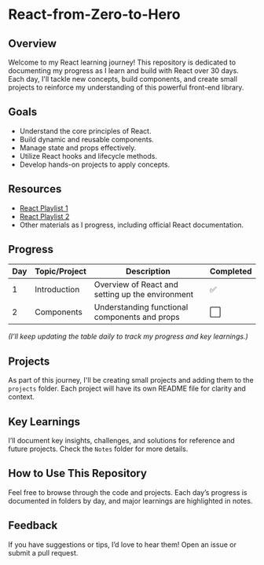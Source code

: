 # React-from-Zero-to-Hero

## Overview

Welcome to my React learning journey! This repository is dedicated to documenting my progress as I learn and build with React over 30 days. Each day, I'll tackle new concepts, build components, and create small projects to reinforce my understanding of this powerful front-end library.

## Goals

- Understand the core principles of React.
- Build dynamic and reusable components.
- Manage state and props effectively.
- Utilize React hooks and lifecycle methods.
- Develop hands-on projects to apply concepts.

## Resources

- [React Playlist 1](https://www.youtube.com/playlist?list=PLu71SKxNbfoDqgPchmvIsL4hTnJIrtige)
- [React Playlist 2](https://www.youtube.com/playlist?list=PLDzeHZWIZsTo0wSBcg4-NMIbC0L8evLrD)
- Other materials as I progress, including official React documentation.

## Progress

| Day | Topic/Project | Description                                      | Completed |
| --- | ------------- | ------------------------------------------------ | --------- |
| 1   | Introduction  | Overview of React and setting up the environment | ✅        |
| 2   | Components    | Understanding functional components and props    | ⬜️       |

_(I’ll keep updating the table daily to track my progress and key learnings.)_

## Projects

As part of this journey, I'll be creating small projects and adding them to the `projects` folder. Each project will have its own README file for clarity and context.

## Key Learnings

I’ll document key insights, challenges, and solutions for reference and future projects. Check the `Notes` folder for more details.

## How to Use This Repository

Feel free to browse through the code and projects. Each day’s progress is documented in folders by day, and major learnings are highlighted in notes.

## Feedback

If you have suggestions or tips, I’d love to hear them! Open an issue or submit a pull request.
